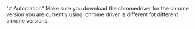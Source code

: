 "# Automation" 
Make sure you download the chromedriver for the chrome version you are currently using.
chrome driver is different fot different chrome versions.
